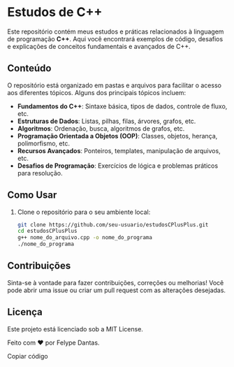 # Estudos de C++

Este repositório contém meus estudos e práticas relacionados à linguagem de programação **C++**. Aqui você encontrará exemplos de código, desafios e explicações de conceitos fundamentais e avançados de C++.

## Conteúdo

O repositório está organizado em pastas e arquivos para facilitar o acesso aos diferentes tópicos. Alguns dos principais tópicos incluem:

- **Fundamentos do C++**: Sintaxe básica, tipos de dados, controle de fluxo, etc.
- **Estruturas de Dados**: Listas, pilhas, filas, árvores, grafos, etc.
- **Algoritmos**: Ordenação, busca, algoritmos de grafos, etc.
- **Programação Orientada a Objetos (OOP)**: Classes, objetos, herança, polimorfismo, etc.
- **Recursos Avançados**: Ponteiros, templates, manipulação de arquivos, etc.
- **Desafios de Programação**: Exercícios de lógica e problemas práticos para resolução.

## Como Usar

1. Clone o repositório para o seu ambiente local:
   ```bash
   git clone https://github.com/seu-usuario/estudosCPlusPlus.git
   cd estudosCPlusPlus
   g++ nome_do_arquivo.cpp -o nome_do_programa
   ./nome_do_programa

## Contribuições
Sinta-se à vontade para fazer contribuições, correções ou melhorias! Você pode abrir uma issue ou criar um pull request com as alterações desejadas.

## Licença
Este projeto está licenciado sob a MIT License.

Feito com ❤️ por Felype Dantas.

Copiar código

